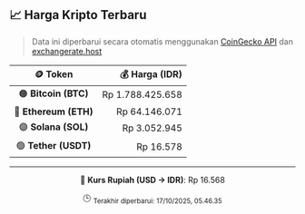 

<!-- HARGA_KRIPTO -->
## 📈 Harga Kripto Terbaru

> Data ini diperbarui secara otomatis menggunakan [CoinGecko API](https://www.coingecko.com/) dan [exchangerate.host](https://exchangerate.host/)

<div align="center">

| 🪙 Token | 💰 Harga (IDR) |
|:------:|---------------:|
| 🟠 **Bitcoin (BTC)**   | Rp 1.788.425.658 |
| 🔵 **Ethereum (ETH)**  | Rp 64.146.071 |
| 🟣 **Solana (SOL)**    | Rp 3.052.945 |
| 🟢 **Tether (USDT)**   | Rp 16.578 |

---

💱 **Kurs Rupiah (USD → IDR)**: Rp 16.568

🕒 <sub>Terakhir diperbarui: 17/10/2025, 05.46.35</sub>

</div>
<!-- /HARGA_KRIPTO -->